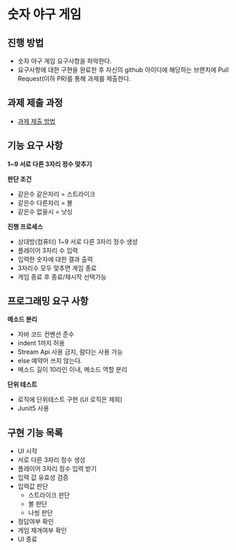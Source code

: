 # 숫자 야구 게임
## 진행 방법
* 숫자 야구 게임 요구사항을 파악한다.
* 요구사항에 대한 구현을 완료한 후 자신의 github 아이디에 해당하는 브랜치에 Pull Request(이하 PR)를 통해 과제를 제출한다.

## 과제 제출 과정
* [과제 제출 방법](https://github.com/next*step/nextstep*docs/tree/master/precourse)

## 기능 요구 사항
**1~9 서로 다른 3자리 정수 맞추기**   

**판단 조건**   
* 같은수 같은자리 = 스트라이크
* 같은수 다른자리 = 볼
* 같은수 없을시 = 낫싱   

**진행 프로세스**
 * 상대방(컴퓨터) 1~9 서로 다른 3자리 정수 생성
 * 플레이어 3자리 수 입력
 * 입력한 숫자에 대한 결과 출력
 * 3자리수 모두 맞추면 게임 종료
 * 게임 종료 후 종료/재시작 선택가능

## 프로그래밍 요구 사항

**메소드 분리**   
* 자바 코드 컨벤션 준수   
* indent 1까지 허용   
* Stream Api 사용 금지, 람다는 사용 가능   
* else 예약어 쓰지 않는다.   
* 메소드 길이 10라인 이내, 메소드 역할 분리   
   
**단위 테스트**   
* 로직에 단위테스트 구현 (UI 로직은 제외)   
* Junit5 사용   


## 구현 기능 목록
* UI 시작
* 서로 다른 3자리 정수 생성
* 플레이어 3자리 정수 입력 받기
* 입력 값 유효성 검증
* 입력값 판단
    * 스트라이크 판단
    * 볼 판단
    * 나씽 판단 
* 정답여부 확인
* 게임 재개여부 확인
* UI 종료